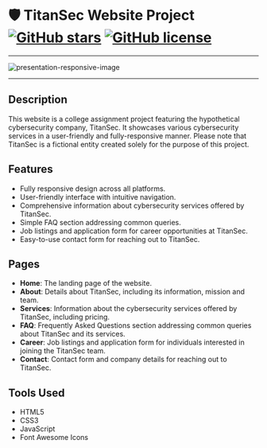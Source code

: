 # 🛡️ TitanSec Website Project [![GitHub stars](https://img.shields.io/github/stars/PetrisGR/Website-TitanSec.svg)](https://github.com/PetrisGR/Website-TitanSec/stargazers) [![GitHub license](https://img.shields.io/github/license/PetrisGR/Website-TitanSec.svg)](https://github.com/PetrisGR/Website-TitanSec/blob/master/LICENSE)

---

![presentation-responsive-image](https://github.com/PetrisGR/Website-TitanSec/assets/121623120/c349fcd2-8c92-4b79-96f7-76c76259724f)

---

## Description

This website is a college assignment project featuring the hypothetical cybersecurity company, TitanSec. It showcases various cybersecurity services in a user-friendly and fully-responsive manner. Please note that TitanSec is a fictional entity created solely for the purpose of this project.

## Features

- Fully responsive design across all platforms.
- User-friendly interface with intuitive navigation.
- Comprehensive information about cybersecurity services offered by TitanSec.
- Simple FAQ section addressing common queries.
- Job listings and application form for career opportunities at TitanSec.
- Easy-to-use contact form for reaching out to TitanSec.

## Pages

- **Home**: The landing page of the website.
- **About**: Details about TitanSec, including its information, mission and team.
- **Services**: Information about the cybersecurity services offered by TitanSec, including pricing.
- **FAQ**: Frequently Asked Questions section addressing common queries about TitanSec and its services.
- **Career**: Job listings and application form for individuals interested in joining the TitanSec team.
- **Contact**: Contact form and company details for reaching out to TitanSec.

## Tools Used

- HTML5
- CSS3
- JavaScript
- Font Awesome Icons
